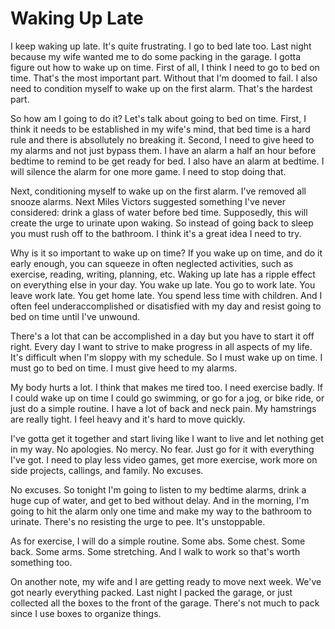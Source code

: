 # Waking Up Late

I keep waking up late. It's quite frustrating. I go to bed late too. Last night because my wife wanted me to do some packing in the garage. I gotta figure out how to wake up on time. First of all, I think I need to go to bed on time. That's the most important part. Without that I'm doomed to fail. I also need to condition myself to wake up on the first alarm. That's the hardest part.

So how am I going to do it? Let's talk about going to bed on time. First, I think it needs to be established in my wife's mind, that bed time is a hard rule and there is absollutely no breaking it. Second, I need to give heed to my alarms and not just bypass them. I have an alarm a half an hour before bedtime to remind to be get ready for bed. I also have an alarm at bedtime. I will silence the alarm for one more game. I need to stop doing that.

Next, conditioning myself to wake up on the first alarm. I've removed all snooze alarms. Next Miles Victors suggested something I've never considered: drink a glass of water before bed time. Supposedly, this will create the urge to urinate upon waking. So instead of going back to sleep you must rush off to the bathroom. I think it's a great idea I need to try.

Why is it so important to wake up on time? If you wake up on time, and do it early enough, you can squeeze in often neglected activities, such as exercise, reading, writing, planning, etc. Waking up late has a ripple effect on everything else in your day. You wake up late. You go to work late. You leave work late. You get home late. You spend less time with children. And I often feel underaccomplished or disatisfied with my day and resist going to bed on time until I've unwound.

There's a lot that can be accomplished in a day but you have to start it off right. Every day I want to strive to make progress in all aspects of my life. It's difficult when I'm sloppy with my schedule. So I must wake up on time. I must go to bed on time. I must give heed to my alarms.

My body hurts a lot. I think that makes me tired too. I need exercise badly. If I could wake up on time I could go swimming, or go for a jog, or bike ride, or just do a simple routine. I have a lot of back and neck pain. My hamstrings are really tight. I feel heavy and it's hard to move quickly.

I've gotta get it together and start living like I want to live and let nothing get in my way. No apologies. No mercy. No fear. Just go for it with everything I've got. I need to play less video games, get more exercise, work more on side projects, callings, and family. No excuses.

No excuses. So tonight I'm going to listen to my bedtime alarms, drink a huge cup of water, and get to bed without delay. And in the morning, I'm going to hit the alarm only one time and make my way to the bathroom to urinate. There's no resisting the urge to pee. It's unstoppable.

As for exercise, I will do a simple routine. Some abs. Some chest. Some back. Some arms. Some stretching. And I walk to work so that's worth something too.

On another note, my wife and I are getting ready to move next week. We've got nearly everything packed. Last night I packed the garage, or just collected all the boxes to the front of the garage. There's not much to pack since I use boxes to organize things.
